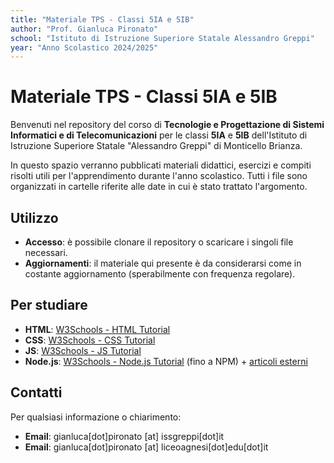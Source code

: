 ```yaml
---
title: "Materiale TPS - Classi 5IA e 5IB"
author: "Prof. Gianluca Pironato"
school: "Istituto di Istruzione Superiore Statale Alessandro Greppi"
year: "Anno Scolastico 2024/2025"
---
```


# Materiale TPS - Classi 5IA e 5IB

Benvenuti nel repository del corso di **Tecnologie e Progettazione di Sistemi Informatici e di Telecomunicazioni** per le classi **5IA** e **5IB** dell'Istituto di Istruzione Superiore Statale "Alessandro Greppi" di Monticello Brianza.

In questo spazio verranno pubblicati materiali didattici, esercizi e compiti risolti utili per l'apprendimento durante l'anno scolastico. Tutti i file sono organizzati in cartelle riferite alle date in cui è stato trattato l'argomento.

## Utilizzo

- **Accesso**: è possibile clonare il repository o scaricare i singoli file necessari.
- **Aggiornamenti**: il materiale qui presente è da considerarsi come in costante aggiornamento (sperabilmente con frequenza regolare).

## Per studiare

- **HTML**: [W3Schools - HTML Tutorial](https://www.w3schools.com/html/)
- **CSS**: [W3Schools - CSS Tutorial](https://www.w3schools.com/css/)
- **JS**: [W3Schools - JS Tutorial](https://www.w3schools.com/js/default.asp)
- **Node.js**: [W3Schools - Node.js Tutorial](https://www.w3schools.com/nodejs/default.asp) (fino a NPM) + [articoli esterni](https://github.com/gianlucapironato/Materiale_TPS_5_2425/blob/main/materiale%20Node.js.md)

## Contatti

Per qualsiasi informazione o chiarimento:
- **Email**: gianluca\[dot\]pironato \[at\] issgreppi\[dot\]it
- **Email**: gianluca\[dot\]pironato \[at\] liceoagnesi\[dot\]edu\[dot\]it
